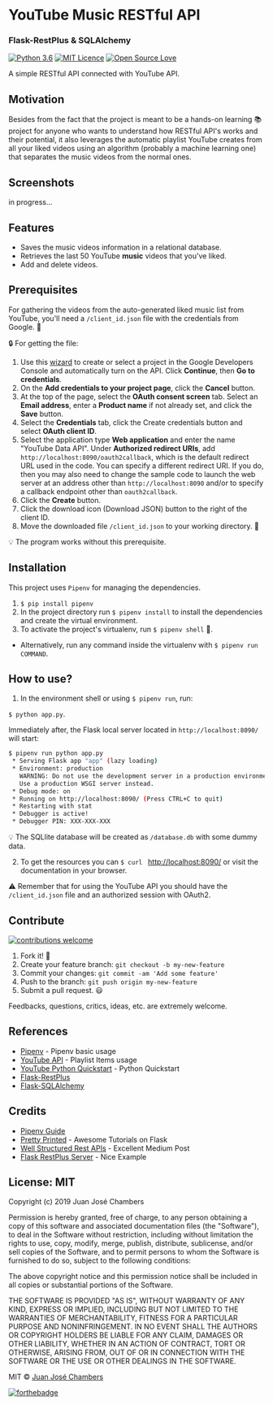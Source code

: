 # YouTube Music RESTful API
### Flask-RestPlus & SQLAlchemy
[![Python 3.6](https://img.shields.io/badge/python-3.6-blue.svg)](https://www.python.org/downloads/release/python-360/) [![MIT Licence](https://badges.frapsoft.com/os/mit/mit.svg?v=103)](https://opensource.org/licenses/mit-license.php) [![Open Source Love](https://badges.frapsoft.com/os/v1/open-source.svg?v=103)](https://github.com/ellerbrock/open-source-badges/)

A simple RESTful API connected with YouTube API.

## Motivation
Besides from the fact that the project is meant to be a hands-on learning :books: project for anyone who wants to understand how RESTful API's works and their potential, it also leverages the automatic playlist YouTube creates from all your liked videos using an algorithm (probably a machine learning one) that separates the music videos from the normal ones.

## Screenshots
in progress...

## Features
- Saves the music videos information in a relational database.
- Retrieves the last 50 YouTube **music** videos that you've liked.
- Add and delete videos.

## Prerequisites

For gathering the videos from the auto-generated liked music list from YouTube, you'll need a `/client_id.json` file with the credentials from Google. :key:

:lock: For getting the file:
1. Use this [wizard](https://console.developers.google.com/flows/enableapi?apiid=youtube) to create or select a project in the Google Developers Console and automatically turn on the API. Click **Continue**, then **Go to credentials**.
2. On the **Add credentials to your project page**, click the **Cancel** button.
3. At the top of the page, select the **OAuth consent screen** tab. Select an **Email address**, enter a **Product name** if not already set, and click the **Save** button.
4. Select the **Credentials** tab, click the Create credentials button and select **OAuth client ID**.
5. Select the application type **Web application** and enter the name "YouTube Data API". Under **Authorized redirect URIs**, add `http://localhost:8090/oauth2callback`, which is the default redirect URL used in the code.
You can specify a different redirect URI. If you do, then you may also need to change the sample code to launch the web server at an address other than `http://localhost:8090` and/or to specify a callback endpoint other than `oauth2callback`.
6. Click the **Create** button.
7. Click the download icon (Download JSON) button to the right of the client ID.
8. Move the downloaded file `/client_id.json` to your working directory. :open_file_folder:

:bulb: The program works without this prerequisite.

## Installation

This project uses `Pipenv` for managing the dependencies.
1. `$ pip install pipenv`
2. In the project directory run `$ pipenv install` to install the dependencies and create the virtual environment.
3. To activate the project's virtualenv, run `$ pipenv shell` :shell:.
 - Alternatively, run any command inside the virtualenv with `$ pipenv run COMMAND`.

## How to use?

1. In the environment shell or using `$ pipenv run`, run:

`$ python app.py`.

Immediately after, the Flask local server located in `http://localhost:8090/` will start:

```bash
$ pipenv run python app.py
 * Serving Flask app "app" (lazy loading)
 * Environment: production
   WARNING: Do not use the development server in a production environment.
   Use a production WSGI server instead.
 * Debug mode: on
 * Running on http://localhost:8090/ (Press CTRL+C to quit)
 * Restarting with stat
 * Debugger is active!
 * Debugger PIN: XXX-XXX-XXX
```
:bulb: The SQLlite database will be created as `/database.db` with some dummy data.

2. To get the resources you can `$ curl ` [http://localhost:8090/](http://localhost:8090/) or visit the documentation in your browser.

:warning: Remember that for using the YouTube API you should have the `/client_id.json` file and an authorized session with OAuth2.

## Contribute
[![contributions welcome](https://img.shields.io/badge/contributions-welcome-brightgreen.svg?style=flat)](https://github.com/chmbrs/)

1. Fork it! :fork_and_knife:
2. Create your feature branch: `git checkout -b my-new-feature`
3. Commit your changes: `git commit -am 'Add some feature'`
4. Push to the branch: `git push origin my-new-feature`
5. Submit a pull request. :smiley:

Feedbacks, questions, critics, ideas, etc. are extremely welcome.

## References

- [Pipenv](https://pipenv.readthedocs.io/en/latest/basics/) - Pipenv basic usage
- [YouTube API](https://developers.google.com/youtube/v3/docs/playlistItems/list#usage) - Playlist Items usage
- [YouTube Python Quickstart](https://developers.google.com/youtube/v3/quickstart/python) - Python Quickstart
- [Flask-RestPlus](https://flask-restplus.readthedocs.io/en/stable/)
- [Flask-SQLAlchemy](http://flask-sqlalchemy.pocoo.org/2.3/)

## Credits

- [Pipenv Guide](https://realpython.com/pipenv-guide/)
- [Pretty Printed](https://www.youtube.com/channel/UC-QDfvrRIDB6F0bIO4I4HkQ) -  Awesome Tutorials on Flask
- [Well Structured Rest APIs](https://medium.com/ki-labs-engineering/designing-well-structured-rest-apis-with-flask-restplus-part-1-7e96f2da8850) - Excellent Medium Post
- [Flask RestPlus Server](https://github.com/frol/flask-restplus-server-example) - Nice Example

## License: MIT
Copyright (c) 2019 Juan José Chambers

Permission is hereby granted, free of charge, to any person obtaining a copy of this software and associated documentation files (the "Software"), to deal in the Software without restriction, including without limitation the rights to use, copy, modify, merge, publish, distribute, sublicense, and/or sell copies of the Software, and to permit persons to whom the Software is furnished to do so, subject to the following conditions:

The above copyright notice and this permission notice shall be included in all copies or substantial portions of the Software.

THE SOFTWARE IS PROVIDED "AS IS", WITHOUT WARRANTY OF ANY KIND, EXPRESS OR IMPLIED, INCLUDING BUT NOT LIMITED TO THE WARRANTIES OF MERCHANTABILITY, FITNESS FOR A PARTICULAR PURPOSE AND NONINFRINGEMENT. IN NO EVENT SHALL THE AUTHORS OR COPYRIGHT HOLDERS BE LIABLE FOR ANY CLAIM, DAMAGES OR OTHER LIABILITY, WHETHER IN AN ACTION OF CONTRACT, TORT OR OTHERWISE, ARISING FROM, OUT OF OR IN CONNECTION WITH THE SOFTWARE OR THE USE OR OTHER DEALINGS IN THE SOFTWARE.

MIT © [Juan José Chambers](https://github.com/chmbrs/)

[![forthebadge](https://forthebadge.com/images/badges/built-with-love.svg)](https://github.com/chmbrs/)

